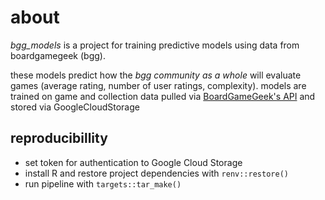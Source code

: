 # about

*bgg_models* is a project for training predictive models using data from boardgamegeek (bgg). 

these models predict how the *bgg community as a whole* will evaluate games (average rating, number of user ratings, complexity). models are trained on game and collection data pulled via [BoardGameGeek's API](https://boardgamegeek.com/wiki/page/BGG_XML_API2) and stored via GoogleCloudStorage

## reproducibillity

- set token for authentication to Google Cloud Storage
- install R and restore project dependencies with `renv::restore()`
- run pipeline with `targets::tar_make()`